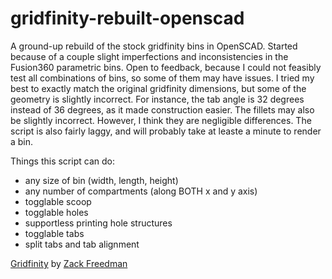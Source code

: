 # gridfinity-rebuilt-openscad

A ground-up rebuild of the stock gridfinity bins in OpenSCAD. Started because of a couple slight imperfections and inconsistencies in the Fusion360 parametric bins. Open to feedback, because I could not feasibly test all combinations of bins, so some of them may have issues. I tried my best to exactly match the original gridfinity dimensions, but some of the geometry is slightly incorrect. For instance, the tab angle is 32 degrees instead of 36 degrees, as it made construction easier. The fillets may also be slightly incorrect. However, I think they are negligible differences. The script is also fairly laggy, and will probably take at leaste a minute to render a bin. 

Things this script can do: 
- any size of bin (width, length, height)
- any number of compartments (along BOTH x and y axis)
- togglable scoop
- togglable holes
- supportless printing hole structures
- togglable tabs
- split tabs and tab alignment


[Gridfinity](https://www.youtube.com/watch?v=ra_9zU-mnl8) by [Zack Freedman](https://www.youtube.com/c/ZackFreedman/about)
